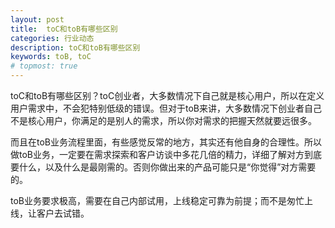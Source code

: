 ```yaml
---
layout: post
title:  toC和toB有哪些区别
categories: 行业动态
description: toC和toB有哪些区别
keywords: toB, toC
# topmost: true
---
```


toC和toB有哪些区别？toC创业者，大多数情况下自己就是核心用户，所以在定义用户需求中，不会犯特别低级的错误。但对于toB来讲，大多数情况下创业者自己不是核心用户，你满足的是别人的需求，所以你对需求的把握天然就要远很多。

而且在toB业务流程里面，有些感觉反常的地方，其实还有他自身的合理性。所以做toB业务，一定要在需求探索和客户访谈中多花几倍的精力，详细了解对方到底要什么，以及什么是最刚需的。否则你做出来的产品可能只是“你觉得”对方需要的。

toB业务要求极高，需要在自己内部试用，上线稳定可靠为前提；而不是匆忙上线，让客户去试错。